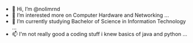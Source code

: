 - 👋 Hi, I’m @nolimrnd
- 👀 I’m interested more on Computer Hardware and Networking ...
- 🌱 I’m currently studying Bachelor of Science in Information Technology ...
- 📫 I'm not really good a coding stuff i knew basics of java and python ...

<!---
nolimrnd/nolimrnd is a ✨ special ✨ repository because its `README.md` (this file) appears on your GitHub profile.
You can click the Preview link to take a look at your changes.
--->
